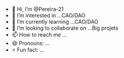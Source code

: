 - 👋 Hi, I’m @Pereira-21
- 👀 I’m interested in ...CAO/DAO
- 🌱 I’m currently learning ...CAO/DAO
- 💞️ I’m looking to collaborate on ...Big projets
- 📫 How to reach me ...
- 😄 Pronouns: ...
- ⚡ Fun fact: ...

<!---
Pereira-21/Pereira-21 is a ✨ special ✨ repository because its `README.md` (this file) appears on your GitHub profile.
You can click the Preview link to take a look at your changes.
--->
